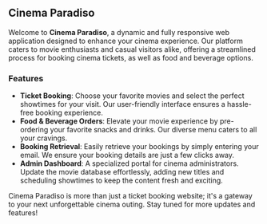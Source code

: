 ## Cinema Paradiso

Welcome to **Cinema Paradiso**, a dynamic and fully responsive web application designed to enhance your cinema experience. Our platform caters to movie enthusiasts and casual visitors alike, offering a streamlined process for booking cinema tickets, as well as food and beverage options.

### Features

- **Ticket Booking**: Choose your favorite movies and select the perfect showtimes for your visit. Our user-friendly interface ensures a hassle-free booking experience.
- **Food & Beverage Orders**: Elevate your movie experience by pre-ordering your favorite snacks and drinks. Our diverse menu caters to all your cravings.
- **Booking Retrieval**: Easily retrieve your bookings by simply entering your email. We ensure your booking details are just a few clicks away.
- **Admin Dashboard**: A specialized portal for cinema administrators. Update the movie database effortlessly, adding new titles and scheduling showtimes to keep the content fresh and exciting.

Cinema Paradiso is more than just a ticket booking website; it's a gateway to your next unforgettable cinema outing. Stay tuned for more updates and features!

